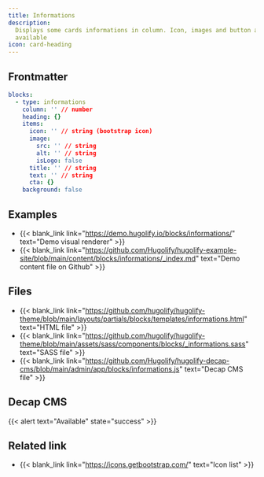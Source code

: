 ```yaml
---
title: Informations
description:
  Displays some cards informations in column. Icon, images and button are
  available
icon: card-heading
---
```


## Frontmatter

```yml
blocks:
  - type: informations
    column: '' // number
    heading: {}
    items:
      icon: '' // string (bootstrap icon)
      image:
        src: '' // string
        alt: '' // string
        isLogo: false
      title: '' // string
      text: '' // string
      cta: {}
    background: false
```

## Examples

- {{< blank_link link="https://demo.hugolify.io/blocks/informations/" text="Demo visual renderer" >}}
- {{< blank_link link="https://github.com/Hugolify/hugolify-example-site/blob/main/content/blocks/informations/_index.md" text="Demo content file on Github" >}}

## Files

- {{< blank_link link="https://github.com/hugolify/hugolify-theme/blob/main/layouts/partials/blocks/templates/informations.html" text="HTML file" >}}
- {{< blank_link link="https://github.com/hugolify/hugolify-theme/blob/main/assets/sass/components/blocks/_informations.sass" text="SASS file" >}}
- {{< blank_link link="https://github.com/Hugolify/hugolify-decap-cms/blob/main/admin/app/blocks/informations.js" text="Decap CMS file" >}}

## Decap CMS

{{< alert text="Available" state="success" >}}

## Related link

- {{< blank_link link="https://icons.getbootstrap.com/" text="Icon list" >}}

